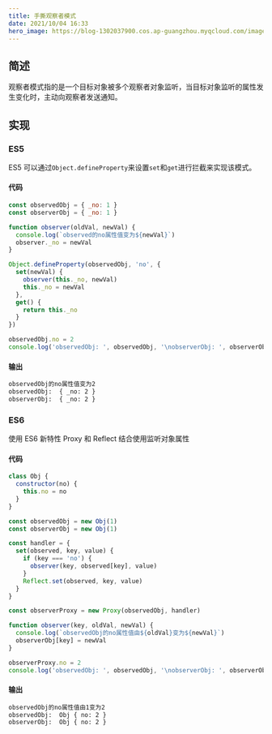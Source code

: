 ```yaml
---
title: 手撕观察者模式
date: 2021/10/04 16:33
hero_image: https://blog-1302037900.cos.ap-guangzhou.myqcloud.com/images/covers/design_observe.png
---
```


## 简述

观察者模式指的是一个目标对象被多个观察者对象监听，当目标对象监听的属性发生变化时，主动向观察者发送通知。

## 实现

### ES5

ES5 可以通过`Object.defineProperty`来设置`set`和`get`进行拦截来实现该模式。

#### 代码

```js
const observedObj = { _no: 1 }
const observerObj = { _no: 1 }

function observer(oldVal, newVal) {
  console.log(`observed的no属性值变为${newVal}`)
  observer._no = newVal
}

Object.defineProperty(observedObj, 'no', {
  set(newVal) {
    observer(this._no, newVal)
    this._no = newVal
  },
  get() {
    return this._no
  }
})

observedObj.no = 2
console.log('observedObj: ', observedObj, '\nobserverObj: ', observerObj)
```

#### 输出

```bash
observedObj的no属性值变为2
observedObj:  { _no: 2 }
observerObj:  { _no: 2 }
```

### ES6

使用 ES6 新特性 Proxy 和 Reflect 结合使用监听对象属性

#### 代码

```js
class Obj {
  constructor(no) {
    this.no = no
  }
}

const observedObj = new Obj(1)
const observerObj = new Obj(1)

const handler = {
  set(observed, key, value) {
    if (key === 'no') {
      observer(key, observed[key], value)
    }
    Reflect.set(observed, key, value)
  }
}

const observerProxy = new Proxy(observedObj, handler)

function observer(key, oldVal, newVal) {
  console.log(`observedObj的no属性值由${oldVal}变为${newVal}`)
  observerObj[key] = newVal
}

observerProxy.no = 2
console.log('observedObj: ', observedObj, '\nobserverObj: ', observerObj)
```

#### 输出

```bash
observedObj的no属性值由1变为2
observedObj:  Obj { no: 2 }
observerObj:  Obj { no: 2 }
```
